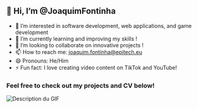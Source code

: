 ## 👋 Hi, I’m @JoaquimFontinha

- 👀 I’m interested in software development, web applications, and game development
- 🌱 I’m currently learning and improving my skills !
- 💞️ I’m looking to collaborate on innovative projects !
- 📫 How to reach me: joaquim.fontinha@epitech.eu
- 😄 Pronouns: He/Him
- ⚡ Fun fact: I love creating video content on TikTok and YouTube!

### Feel free to check out my projects and CV below!

![Description du GIF](https://media.giphy.com/media/aWtgmddZKvUjA2Rpl6/giphy.gif?cid=790b761191z30jtgzbolc2pfxsyap2gvxrkpmrm39xkejic4&ep=v1_stickers_search&rid=giphy.gif&ct=ts)
<!---
JoaquimFontinha/JoaquimFontinha is a ✨ special ✨ repository because its `README.md` (this file) appears on your GitHub profile.
You can click the Preview link to take a look at your changes.
--->
